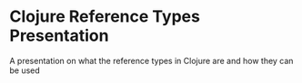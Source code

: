 # Clojure Reference Types Presentation

A presentation on what the reference types in Clojure are and how they can be
used

